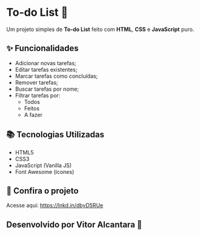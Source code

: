 # To-do List 📝

Um projeto simples de **To-do List** feito com **HTML**, **CSS** e **JavaScript** puro.

## ✨ Funcionalidades

- Adicionar novas tarefas;
- Editar tarefas existentes;
- Marcar tarefas como concluídas;
- Remover tarefas;
- Buscar tarefas por nome;
- Filtrar tarefas por:
  - Todos
  - Feitos
  - A fazer

## 📚 Tecnologias Utilizadas

- HTML5
- CSS3
- JavaScript (Vanilla JS)
- Font Awesome (ícones)

## 🔗 Confira o projeto 
Acesse aqui: https://lnkd.in/dbyD5RUe


## Desenvolvido por Vitor Alcantara 🚀
